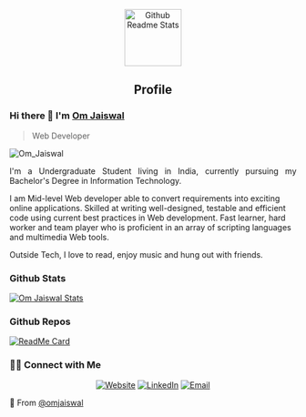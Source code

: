 <p align="center">
    <img width="100px" src="https://res.cloudinary.com/anuraghazra/image/upload/v1594908242/logo_ccswme.svg" align="center" alt="Github Readme Stats" />
    <h2 align="center">Profile</h2>
</p>

### Hi there 👋 I'm [Om Jaiswal](https://om-jaiswal.github.io/)
> Web Developer

<img src="https://komarev.com/ghpvc/?username=Om-Jaiswal" alt="Om_Jaiswal" />

<div>
    <p style="text-align:justify;">
I'm a Undergraduate Student living in India, currently pursuing my Bachelor's Degree in Information Technology. 

I am Mid-level Web developer able to convert requirements into exciting online applications. Skilled at writing well-designed, testable and efficient code using current best practices in Web development. Fast learner, hard worker and team player who is proficient in an array of scripting languages and multimedia Web tools.

Outside Tech, I love to read, enjoy music and hung out with friends.
    </p>
</div>

### Github Stats

[![Om Jaiswal Stats](https://github-readme-stats.vercel.app/api?username=Om-Jaiswal&show_icons=true&count_private=true)](https://github.com/Om-Jaiswal)

### Github Repos

[![ReadMe Card](https://github-readme-stats.vercel.app/api/pin/?username=Om-Jaiswal&repo=Jammming&show_owner=true)](https://github.com/Om-Jaiswal/Jammming)

<h3> 🤝🏻 Connect with Me </h3>

<p align="center">
<a href="https://om-jaiswal.github.io/" target="_blank"><img alt="Website" src="https://img.shields.io/badge/Website-om&hyphen;jaiswal.github.io-blue?style=flat&logo=google-chrome"></a>
<a href="https://www.linkedin.com/in/om-jaiswal-a599b61b3" target="_blank"><img alt="LinkedIn" src="https://img.shields.io/badge/LinkedIn-@om&hyphen;jaiswal-blue?style=flat&logo=linkedin"></a>
<a href="mailto:om_jaiswal@outlook.com"><img alt="Email" src="https://img.shields.io/badge/Email-om_jaiswal@outlook.com-blue?style=flat&logo=gmail"></a>
</p>


💙 From [@omjaiswal](https://om-jaiswal.github.io/)
